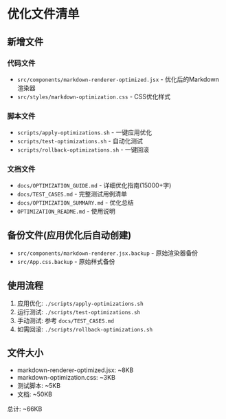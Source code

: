# 优化文件清单

## 新增文件

### 代码文件
- `src/components/markdown-renderer-optimized.jsx` - 优化后的Markdown渲染器
- `src/styles/markdown-optimization.css` - CSS优化样式

### 脚本文件
- `scripts/apply-optimizations.sh` - 一键应用优化
- `scripts/test-optimizations.sh` - 自动化测试
- `scripts/rollback-optimizations.sh` - 一键回滚

### 文档文件
- `docs/OPTIMIZATION_GUIDE.md` - 详细优化指南(15000+字)
- `docs/TEST_CASES.md` - 完整测试用例清单
- `docs/OPTIMIZATION_SUMMARY.md` - 优化总结
- `OPTIMIZATION_README.md` - 使用说明

## 备份文件(应用优化后自动创建)

- `src/components/markdown-renderer.jsx.backup` - 原始渲染器备份
- `src/App.css.backup` - 原始样式备份

## 使用流程

1. 应用优化: `./scripts/apply-optimizations.sh`
2. 运行测试: `./scripts/test-optimizations.sh`
3. 手动测试: 参考 `docs/TEST_CASES.md`
4. 如需回滚: `./scripts/rollback-optimizations.sh`

## 文件大小

- markdown-renderer-optimized.jsx: ~8KB
- markdown-optimization.css: ~3KB
- 测试脚本: ~5KB
- 文档: ~50KB

总计: ~66KB
